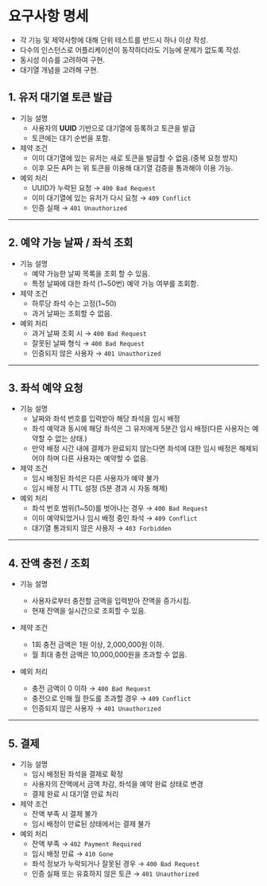 [//]: # (요구사항 명세)

# 요구사항 명세

- 각 기능 및 제약사항에 대해 단위 테스트를 반드시 하나 이상 작성.
- 다수의 인스턴스로 어플리케이션이 동작하더라도 기능에 문제가 없도록 작성.
- 동시성 이슈를 고려하여 구현.
- 대기열 개념을 고려해 구현.


## 1. 유저 대기열 토큰 발급

- 기능 설명
    - 사용자의 **UUID** 기반으로 대기열에 등록하고 토큰을 발급
    - 토큰에는 대기 순번을 포함.
- 제약 조건
    - 이미 대기열에 있는 유저는 새로 토큰을 발급할 수 없음.(중복 요청 방지)
    - 이후 모든 API 는 위 토큰을 이용해 대기열 검증을 통과해야 이용 가능.
- 예외 처리
    - UUID가 누락된 요청 → `400 Bad Request`
    - 이미 대기열에 있는 유저가 다시 요청 → `409 Conflict`
    - 인증 실패 → `401 Unauthorized`
---

## 2. 예약 가능 날짜 / 좌석 조회

- 기능 설명
    - 예약 가능한 날짜 목록을 조회 할 수 있음.
    - 특정 날짜에 대한 좌석 (1~50번) 예약 가능 여부를 조회함.
- 제약 조건
    - 하루당 좌석 수는 고정(1~50)
    - 과거 날짜는 조회할 수 없음.
- 예외 처리
    - 과거 날짜 조회 시 → `400 Bad Request`
    - 잘못된 날짜 형식 → `400 Bad Request`
    - 인증되지 않은 사용자 → `401 Unauthorized`

---



## 3. 좌석 예약 요청

- 기능 설명
    - 날짜와 좌석 번호를 입력받아 해당 좌석을 임시 배정
    - 좌석 예약과 동시에 해당 좌석은 그 유저에게 5분간 임시 배정(다른 사용자는 예약할 수 없는 상태.)
    - 만약 배정 시간 내에 결제가 완료되지 않는다면 좌석에 대한 임시 배정은 해제되어야 하며 다른 사용자는 예약할 수 없음.
- 제약 조건
    - 임시 배정된 좌석은 다른 사용자가 예약 불가
    - 임시 배정 시 TTL 설정 (5분 경과 시 자동 해제)
- 예외 처리
    - 좌석 번호 범위(1~50)를 벗어나는 경우 → `400 Bad Request`
    - 이미 예약되었거나 임시 배정 중인 좌석 → `409 Conflict`
    - 대기열 통과되지 않은 사용자 → `403 Forbidden`

---

## 4. 잔액 충전 / 조회

- 기능 설명
    - 사용자로부터 충전할 금액을 입력받아 잔액을 증가시킴.
    - 현재 잔액을 실시간으로 조회할 수 있음.

- 제약 조건
    - 1회 충전 금액은 1원 이상, 2,000,000원 이하.
    - 월 최대 충전 금액은 10,000,000원을 초과할 수 없음.

- 예외 처리
    - 충전 금액이 0 이하 → `400 Bad Request`
    - 충전으로 인해 월 한도를 초과할 경우 → `409 Conflict`
    - 인증되지 않은 사용자 → `401 Unauthorized`

---

## 5. 결제

- 기능 설명
    - 임시 배정된 좌석을 결제로 확정
    - 사용자의 잔액에서 금액 차감, 좌석을 예약 완료 상태로 변경
    - 결제 완료 시 대기열 만료 처리
- 제약 조건
    - 잔액 부족 시 결제 불가
    - 임시 배정이 만료된 상태에서는 결제 불가
- 예외 처리
    - 잔액 부족 → `402 Payment Required`
    - 임시 배정 만료 → `410 Gone`
    - 좌석 정보가 누락되거나 잘못된 경우 → `400 Bad Request`
    - 인증 실패 또는 유효하지 않은 토큰 → `401 Unauthorized`